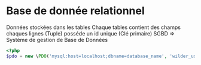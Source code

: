 # Base de donnée relationnel
Données stockées dans les tables
Chaque tables contient des champs
chaques lignes (Tuple) posséde un id unique (Clé primaire)
SGBD => Systéme de gestion de Base de Données

```php
<?php
$pdo = new \PDO('mysql:host=localhost;dbname=database_name', 'wilder_username', 'wilder_password');
```

